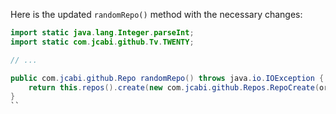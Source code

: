 Here is the updated `randomRepo()` method with the necessary changes:

```java
import static java.lang.Integer.parseInt;
import static com.jcabi.github.Tv.TWENTY;

// ...

public com.jcabi.github.Repo randomRepo() throws java.io.IOException {
    return this.repos().create(new com.jcabi.github.Repos.RepoCreate(org.apache.commons.lang3.RandomStringUtils.randomAlphanumeric(parseInt(TWENTY)), true));
}
``
```